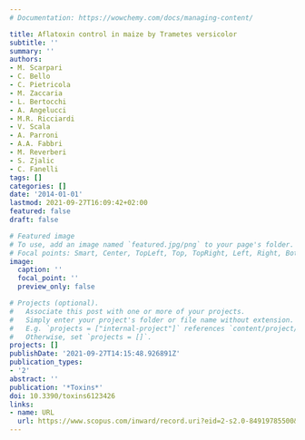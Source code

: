 ```yaml
---
# Documentation: https://wowchemy.com/docs/managing-content/

title: Aflatoxin control in maize by Trametes versicolor
subtitle: ''
summary: ''
authors:
- M. Scarpari
- C. Bello
- C. Pietricola
- M. Zaccaria
- L. Bertocchi
- A. Angelucci
- M.R. Ricciardi
- V. Scala
- A. Parroni
- A.A. Fabbri
- M. Reverberi
- S. Zjalic
- C. Fanelli
tags: []
categories: []
date: '2014-01-01'
lastmod: 2021-09-27T16:09:42+02:00
featured: false
draft: false

# Featured image
# To use, add an image named `featured.jpg/png` to your page's folder.
# Focal points: Smart, Center, TopLeft, Top, TopRight, Left, Right, BottomLeft, Bottom, BottomRight.
image:
  caption: ''
  focal_point: ''
  preview_only: false

# Projects (optional).
#   Associate this post with one or more of your projects.
#   Simply enter your project's folder or file name without extension.
#   E.g. `projects = ["internal-project"]` references `content/project/deep-learning/index.md`.
#   Otherwise, set `projects = []`.
projects: []
publishDate: '2021-09-27T14:15:48.926891Z'
publication_types:
- '2'
abstract: ''
publication: '*Toxins*'
doi: 10.3390/toxins6123426
links:
- name: URL
  url: https://www.scopus.com/inward/record.uri?eid=2-s2.0-84919785500&doi=10.3390%2ftoxins6123426&partnerID=40&md5=62dbd2e1cc12837979603c8b3b94821f
---
```


